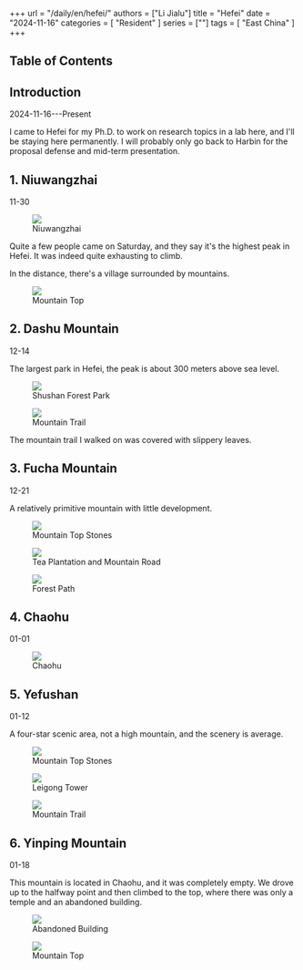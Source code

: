 +++
url = "/daily/en/hefei/"
authors = ["Li Jialu"]
title = "Hefei"
date = "2024-11-16"
categories = [
    "Resident"
]
series = [""]
tags = [
    "East China"
]
+++
<!DOCTYPE html>
<html lang="en">
<head>
    <meta charset="UTF-8">
    <meta name="viewport" content="width=device-width, initial-scale=1.0">
    <link rel="stylesheet" href="/assets/css/styles.css">
    <script src="/assets/js/toc.js"></script>    
</head>
<body>
    <article>
        <nav>
            <h2>Table of Contents</h2>
            <ul id="toc">
                <!-- Table of contents will be generated here -->
            </ul>
        </nav>
        <section>
            <h2>Introduction</h2>
            <p>2024-11-16---Present</p>
            <p>I came to Hefei for my Ph.D. to work on research topics in a lab here, and I'll be staying here permanently. I will probably only go back to Harbin for the proposal defense and mid-term presentation.</p>
        </section>
        <section>
            <h2>1. Niuwangzhai</h2>
            <p>11-30 <i class="fas fa-sun"></i></p>
            <div class="container">
                <div class="image">
                    <figure>
                        <a data-fancybox="gallery" href="/images/daily-travel/hefei1.jpg">
    <img src="/images/daily-travel/hefei1.jpg" loading="lazy">
</a>
                        <figcaption>Niuwangzhai</figcaption>
                    </figure>
                </div>
                <div class="text">
                    <p>Quite a few people came on Saturday, and they say it's the highest peak in Hefei. It was indeed quite exhausting to climb.</p>
                </div>
            </div>
            <p>In the distance, there's a village surrounded by mountains.</p>
            <div class="container">
                <div class="image">
                    <figure>
                        <a data-fancybox="gallery" href="/images/daily-travel/hefei2.jpg">
    <img src="/images/daily-travel/hefei2.jpg" loading="lazy">
</a>
                        <figcaption>Mountain Top</figcaption>
                    </figure>
                </div>
            </div>
        </section>
        <section>
            <h2>2. Dashu Mountain</h2>
            <p>12-14 <i class="fas fa-sun"></i></p>
            <p>The largest park in Hefei, the peak is about 300 meters above sea level.</p>
            <div class="container">
                <div class="image">
                    <figure>
                        <a data-fancybox="gallery" href="/images/daily-travel/hefei3.jpg">
    <img src="/images/daily-travel/hefei3.jpg" loading="lazy">
</a>
                        <figcaption>Shushan Forest Park</figcaption>
                    </figure>
                </div>
            </div>
            <div class="container">
                <div class="image">
                    <figure>
                        <a data-fancybox="gallery" href="/images/daily-travel/hefei4.jpg">
    <img src="/images/daily-travel/hefei4.jpg" loading="lazy">
</a>
                        <figcaption>Mountain Trail</figcaption>
                    </figure>
                </div>
                <div class="text">
                    <p>The mountain trail I walked on was covered with slippery leaves.</p>
                </div>
            </div>
        </section>
        <section>
            <h2>3. Fucha Mountain</h2>
            <p>12-21 <i class="fas fa-cloud"></i></p>
            <p>A relatively primitive mountain with little development.</p>
            <div class="container">
                <div class="image">
                    <figure>
                        <a data-fancybox="gallery" href="/images/daily-travel/hefei5.jpg">
    <img src="/images/daily-travel/hefei5.jpg" loading="lazy">
</a>
                        <figcaption>Mountain Top Stones</figcaption>
                    </figure>
                </div>
            </div>
            <div class="container">
                <div class="image">
                    <figure>
                        <a data-fancybox="gallery" href="/images/daily-travel/hefei6.jpg">
    <img src="/images/daily-travel/hefei6.jpg" loading="lazy">
</a>
                        <figcaption>Tea Plantation and Mountain Road</figcaption>
                    </figure>
                </div>
            </div>
            <div class="container">
                <div class="image">
                    <figure>
                        <a data-fancybox="gallery" href="/images/daily-travel/hefei7.jpg">
    <img src="/images/daily-travel/hefei7.jpg" loading="lazy">
</a>
                        <figcaption>Forest Path</figcaption>
                    </figure>
                </div>
            </div>
        </section>
        <section>
            <h2>4. Chaohu</h2>
            <p>01-01 <i class="fas fa-cloud"></i></p>
            <div class="container">
                <div class="image">
                    <figure>
                        <a data-fancybox="gallery" href="/images/daily-travel/hefei8.jpg">
    <img src="/images/daily-travel/hefei8.jpg" loading="lazy">
</a>
                        <figcaption>Chaohu</figcaption>
                    </figure>
                </div>
            </div>
        </section>
        <section>
            <h2>5. Yefushan</h2>
            <p>01-12 <i class="fas fa-cloud"></i></p>
            <p>A four-star scenic area, not a high mountain, and the scenery is average.</p>
            <div class="container">
                <div class="image">
                    <figure>
                        <a data-fancybox="gallery" href="/images/daily-travel/hefei10.jpg">
    <img src="/images/daily-travel/hefei10.jpg" loading="lazy">
</a>
                        <figcaption>Mountain Top Stones</figcaption>
                    </figure>
                </div>
            </div>
            <div class="container">
                <div class="image">
                    <figure>
                        <a data-fancybox="gallery" href="/images/daily-travel/hefei9.jpg">
    <img src="/images/daily-travel/hefei9.jpg" loading="lazy">
</a>
                        <figcaption>Leigong Tower</figcaption>
                    </figure>
                </div>
                <div class="image">
                    <figure>
                        <a data-fancybox="gallery" href="/images/daily-travel/hefei11.jpg">
    <img src="/images/daily-travel/hefei11.jpg" loading="lazy">
</a>
                        <figcaption>Mountain Trail</figcaption>
                    </figure>
                </div>
        </section>
        <section>
            <h2>6. Yinping Mountain</h2>
            <p>01-18 <i class="fas fa-sun"></i></p>
            <p>This mountain is located in Chaohu, and it was completely empty. We drove up to the halfway point and then climbed to the top, where there was only a temple and an abandoned building.</p>
            <div class="container">
                <div class="image">
                    <figure>
                        <a data-fancybox="gallery" href="/images/daily-travel/hefei12.jpg">
    <img src="/images/daily-travel/hefei12.jpg" loading="lazy">
</a>
                        <figcaption>Abandoned Building</figcaption>
                    </figure>
                </div>
            </div>
            <div class="container">
                <div class="image">
                    <figure>
                        <a data-fancybox="gallery" href="/images/daily-travel/hefei13.jpg">
    <img src="/images/daily-travel/hefei13.jpg" loading="lazy">
</a>
                        <figcaption>Mountain Top</figcaption>
                    </figure>
                </div>
        </section>
    </article>
</body>
</html>
